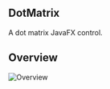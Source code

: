 ## DotMatrix
A dot matrix JavaFX control.

## Overview
![Overview](https://dl.dropboxusercontent.com/u/84552/DotMatrix.png)
